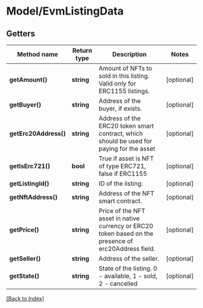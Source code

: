 # Model/EvmListingData

## Getters

Method name | Return type | Description | Notes
------------ | ------------- | ------------- | -------------
**getAmount()** | **string** | Amount of NFTs to sold in this listing. Valid only for ERC1155 listings. | [optional]
**getBuyer()** | **string** | Address of the buyer, if exists. | [optional]
**getErc20Address()** | **string** | Address of the ERC20 token smart contract, which should be used for paying for the asset | [optional]
**getIsErc721()** | **bool** | True if asset is NFT of type ERC721, false if ERC1155 | [optional]
**getListingId()** | **string** | ID of the listing. | [optional]
**getNftAddress()** | **string** | Address of the NFT smart contract. | [optional]
**getPrice()** | **string** | Price of the NFT asset in native currency or ERC20 token based on the presence of erc20Address field. | [optional]
**getSeller()** | **string** | Address of the seller. | [optional]
**getState()** | **string** | State of the listing. 0 - available, 1 - sold, 2 - cancelled | [optional]

[[Back to Index]](../index.md)
